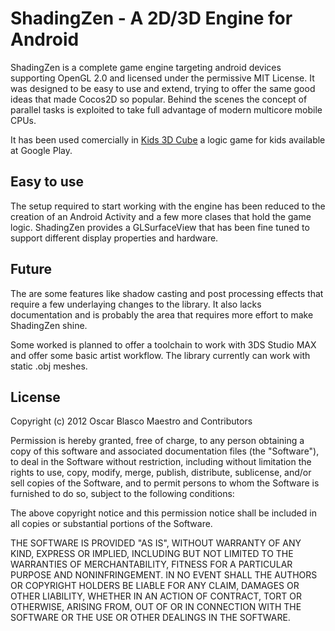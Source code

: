 # ShadingZen - A 2D/3D Engine for Android 

ShadingZen is a complete game engine targeting android devices supporting OpenGL 2.0 and licensed under the permissive MIT License. It was designed to be easy to use and extend, trying to offer the same good ideas that made Cocos2D so popular. Behind the scenes the concept of parallel tasks is exploited to take full advantage of modern  multicore mobile CPUs. 

It has been used comercially in [Kids 3D Cube](https://play.google.com) a logic game for kids available at Google Play.

## Easy to use

The setup required to start working with the engine has been reduced to the creation of an Android Activity and a few more clases that hold the game logic. ShadingZen provides a GLSurfaceView that has been fine tuned to support different display properties and hardware. 

## Future

The are some features like shadow casting and post processing effects that require a few underlaying changes to the library. It also lacks documentation and is probably the area that requires more effort to make ShadingZen shine.

Some worked is planned to offer a toolchain to work with 3DS Studio MAX and offer some basic artist workflow. The library currently can work with static .obj meshes.

## License

Copyright (c) 2012 Oscar Blasco Maestro and Contributors

Permission is hereby granted, free of charge, to any person obtaining a copy of this software and associated documentation files (the "Software"), to deal in the Software without restriction, including without limitation the rights to use, copy, modify, merge, publish, distribute, sublicense, and/or sell copies of the Software, and to permit persons to whom the Software is furnished to do so, subject to the following conditions:

The above copyright notice and this permission notice shall be included in all copies or substantial portions of the Software.

THE SOFTWARE IS PROVIDED "AS IS", WITHOUT WARRANTY OF ANY KIND, EXPRESS OR IMPLIED, INCLUDING BUT NOT LIMITED TO THE WARRANTIES OF MERCHANTABILITY, FITNESS FOR A PARTICULAR PURPOSE AND NONINFRINGEMENT. IN NO EVENT SHALL THE AUTHORS OR COPYRIGHT HOLDERS BE LIABLE FOR ANY CLAIM, DAMAGES OR OTHER LIABILITY, WHETHER IN AN ACTION OF CONTRACT, TORT OR OTHERWISE, ARISING FROM, OUT OF OR IN CONNECTION WITH THE SOFTWARE OR THE USE OR OTHER DEALINGS IN THE SOFTWARE.